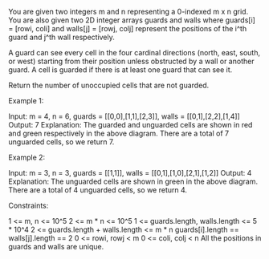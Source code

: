 You are given two integers m and n representing a 0-indexed m x n grid. You
are also given two 2D integer arrays guards and walls where guards[i] =
[rowi, coli] and walls[j] = [rowj, colj] represent the positions of the i^th
guard and j^th wall respectively.

A guard can see every cell in the four cardinal directions (north, east,
south, or west) starting from their position unless obstructed by a wall or
another guard. A cell is guarded if there is at least one guard that can see
it.

Return the number of unoccupied cells that are not guarded.


Example 1:


Input: m = 4, n = 6, guards = [[0,0],[1,1],[2,3]], walls =
[[0,1],[2,2],[1,4]]
Output: 7
Explanation: The guarded and unguarded cells are shown in red and green
respectively in the above diagram.
There are a total of 7 unguarded cells, so we return 7.


Example 2:


Input: m = 3, n = 3, guards = [[1,1]], walls = [[0,1],[1,0],[2,1],[1,2]]
Output: 4
Explanation: The unguarded cells are shown in green in the above diagram.
There are a total of 4 unguarded cells, so we return 4.



Constraints:


1 <= m, n <= 10^5
2 <= m * n <= 10^5
1 <= guards.length, walls.length <= 5 * 10^4
2 <= guards.length + walls.length <= m * n
guards[i].length == walls[j].length == 2
0 <= rowi, rowj < m
0 <= coli, colj < n
All the positions in guards and walls are unique.




